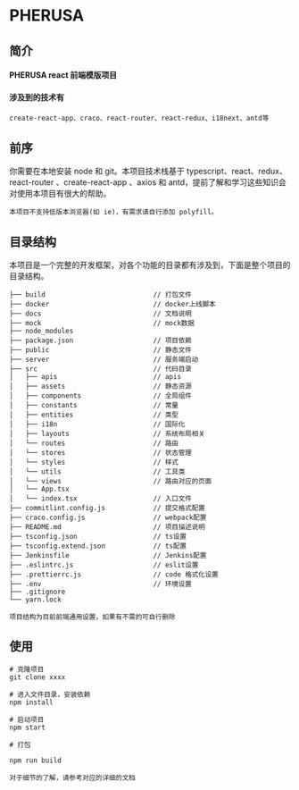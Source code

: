 # PHERUSA

## 简介

#### PHERUSA react 前端模版项目

#### 涉及到的技术有
```
create-react-app、craco、react-router、react-redux、i18next、antd等
```

## 前序
你需要在本地安装 node 和 git。本项目技术栈基于 typescript、react、redux、react-router 、create-react-app 、axios 和 antd，提前了解和学习这些知识会对使用本项目有很大的帮助。

```
本项目不支持低版本浏览器(如 ie)，有需求请自行添加 polyfill。
```

## 目录结构
本项目是一个完整的开发框架，对各个功能的目录都有涉及到，下面是整个项目的目录结构。

```
├── build                           // 打包文件
├── docker                          // docker上线脚本        
├── docs                            // 文档说明
├── mock                            // mock数据
├── node_modules
├── package.json                    // 项目依赖
├── public                          // 静态文件
├── server                          // 服务端启动
├── src                             // 代码目录
│   ├── apis                        // apis
│   ├── assets                      // 静态资源
│   ├── components                  // 全局组件
│   ├── constants                   // 常量
│   ├── entities                    // 类型
│   ├── i18n                        // 国际化
│   ├── layouts                     // 系统布局相关
│   └── routes                      // 路由
│   └── stores                      // 状态管理
│   └── styles                      // 样式
│   └── utils                       // 工具类
│   └── views                       // 路由对应的页面
│   └── App.tsx                     
│   └── index.tsx                   // 入口文件
├── commitlint.config.js            // 提交格式配置
├── craco.config.js                 // webpack配置
├── README.md                       // 项目描述说明
├── tsconfig.json                   // ts设置
├── tsconfig.extend.json            // ts配置
├── Jenkinsfile                     // Jenkins配置
├── .eslintrc.js                    // eslit设置
├── .prettierrc.js                  // code 格式化设置
├── .env                            // 环境设置
├── .gitignore                      
└── yarn.lock
```
```
项目结构为目前前端通用设置，如果有不需的可自行删除
```

## 使用

```
# 克隆项目
git clone xxxx

# 进入文件目录，安装依赖
npm install

# 启动项目
npm start

# 打包

npm run build
```

```
对于细节的了解，请参考对应的详细的文档
```




